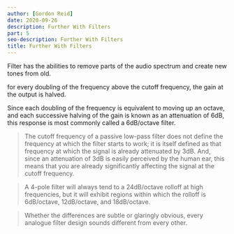 ```yaml
---
author: [Gordon Reid]
date: 2020-09-26
description: Further With Filters
part: 5
seo-description: Further With Filters
title: Further With Filters
---
```


Filter has the abilities to remove parts of the audio spectrum and create new tones from old.

for every doubling of the frequency above the cutoff frequency, the gain at the output is halved.

Since each doubling of the frequency is equivalent to moving up an octave, and each successive halving of the gain is known as an attenuation of 6dB, this response is most commonly called a 6dB/octave filter.

> The cutoff frequency of a passive low-pass filter does not define the frequency at which the filter starts to work; it is itself defined as that frequency at which the signal is already attenuated by 3dB. And, since an attenuation of 3dB is easily perceived by the human ear, this means that you are already significantly affecting the signal at the cutoff frequency.

> A 4-pole filter will always tend to a 24dB/octave rolloff at high frequencies, but it will exhibit regions within which the rolloff is 6dB/octave, 12dB/octave, and 18dB/octave.

> Whether the differences are subtle or glaringly obvious, every analogue filter design sounds different from every other.
